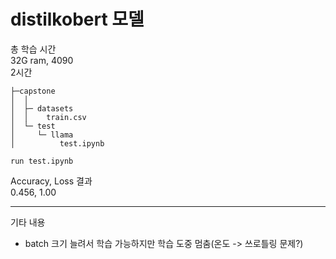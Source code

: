 # distilkobert 모델

총 학습 시간<br>
32G ram, 4090<br>
2시간

```파일 형식
├─capstone
│  │  
│  ├─ datasets
│  │    train.csv
│  └─ test
│     └─ llama
│          test.ipynb  
```

    run test.ipynb

Accuracy, Loss 결과<br>
0.456, 1.00

---
기타 내용
+ batch 크기 늘려서 학습 가능하지만 학습 도중 멈춤(온도 -> 쓰로틀링 문제?)